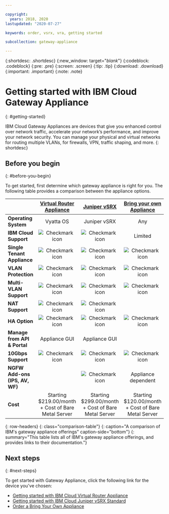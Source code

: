 ```yaml
---

copyright:
  years: 2018, 2020
lastupdated: "2020-07-27"

keywords: order, vsrx, vra, getting started

subcollection: gateway-appliance

---
```


{:shortdesc: .shortdesc}
{:new_window: target="_blank_"}
{:codeblock: .codeblock}
{:pre: .pre}
{:screen: .screen}
{:tip: .tip}
{:download: .download}
{:important: .important}
{:note: .note}

# Getting started with IBM Cloud Gateway Appliance
{: #getting-started}

IBM Cloud Gateway Appliances are devices that give you enhanced control over network traffic, accelerate your network’s performance, and improve your network security. You can manage your physical and virtual networks for routing multiple VLANs, for firewalls, VPN, traffic shaping, and more.
{: shortdesc}

## Before you begin
{: #before-you-begin}

To get started, first determine which gateway appliance is right for you. The following table provides a comparison between the appliance options.


|        | [Virtual Router Appliance](/docs/virtual-router-appliance) | [Juniper vSRX](/docs/vsrx) |[Bring your own Appliance](/docs/gateway-appliance?topic=gateway-appliance-order-byoa) |
| ------- | :------: | :------: | :------: |
|**Operating System**|Vyatta OS|Juniper vSRX|Any|
|**IBM Cloud Support**|![Checkmark icon](../../icons/checkmark-icon.svg)|![Checkmark icon](../../icons/checkmark-icon.svg)| Limited |
|**Single Tenant Appliance**|![Checkmark icon](../../icons/checkmark-icon.svg)|![Checkmark icon](../../icons/checkmark-icon.svg)|![Checkmark icon](../../icons/checkmark-icon.svg)|
|**VLAN Protection**|![Checkmark icon](../../icons/checkmark-icon.svg)|![Checkmark icon](../../icons/checkmark-icon.svg)|![Checkmark icon](../../icons/checkmark-icon.svg)|
|**Multi-VLAN Support**|![Checkmark icon](../../icons/checkmark-icon.svg)|![Checkmark icon](../../icons/checkmark-icon.svg)|![Checkmark icon](../../icons/checkmark-icon.svg)|
|**NAT Support**|![Checkmark icon](../../icons/checkmark-icon.svg)|![Checkmark icon](../../icons/checkmark-icon.svg)||
|**HA Option**|![Checkmark icon](../../icons/checkmark-icon.svg)|![Checkmark icon](../../icons/checkmark-icon.svg)|![Checkmark icon](../../icons/checkmark-icon.svg)|
|**Manage from API & Portal**|Appliance GUI|Appliance GUI||
|**10Gbps Support**|![Checkmark icon](../../icons/checkmark-icon.svg)|![Checkmark icon](../../icons/checkmark-icon.svg)|![Checkmark icon](../../icons/checkmark-icon.svg)|
|**NGFW Add-ons (IPS, AV, WF)**||![Checkmark icon](../../icons/checkmark-icon.svg)|Appliance dependent|
|**Cost**| Starting $219.00/month + Cost of Bare Metal Server | Starting $299.00/month + Cost of Bare Metal Server | Starting $120.00/month + Cost of Bare Metal Server |
{: row-headers}
{: class="comparison-table"}
{: caption="A comparison of IBM's gateway appliance offerings" caption-side="bottom"}
{: summary="This table lists all of IBM's gateway appliance offerings, and provides links to their documentation."}

## Next steps
{: #next-steps}

To get started with Gateway Appliance, click the following link for the device you've chosen:

- [Getting started with IBM Cloud Virtual Router Appliance](/docs/virtual-router-appliance?topic=virtual-router-appliance-getting-started)
- [Getting started with IBM Cloud Juniper vSRX Standard](/docs/vsrx?topic=vsrx-getting-started)
- [Order a Bring Your Own Appliance](/docs/gateway-appliance?topic=gateway-appliance-order-byoa)
